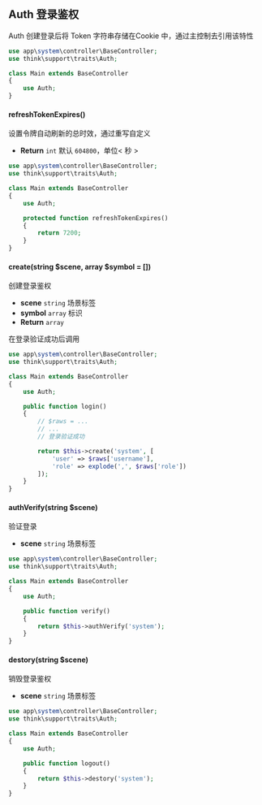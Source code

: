 ## Auth 登录鉴权

Auth 创建登录后将 Token 字符串存储在Cookie 中，通过主控制去引用该特性

```php
use app\system\controller\BaseController;
use think\support\traits\Auth;

class Main extends BaseController
{
    use Auth;
}
```

#### refreshTokenExpires()

设置令牌自动刷新的总时效，通过重写自定义

- **Return** `int` 默认 `604800`，单位< 秒 >

```php
use app\system\controller\BaseController;
use think\support\traits\Auth;

class Main extends BaseController
{
    use Auth;

    protected function refreshTokenExpires()
    {
        return 7200;
    }
}
```

#### create(string $scene, array $symbol = [])

创建登录鉴权

- **scene** `string` 场景标签
- **symbol** `array` 标识
- **Return** `array`

在登录验证成功后调用

```php
use app\system\controller\BaseController;
use think\support\traits\Auth;

class Main extends BaseController
{
    use Auth;

    public function login()
    {
        // $raws = ...
        // ...
        // 登录验证成功

        return $this->create('system', [
            'user' => $raws['username'],
            'role' => explode(',', $raws['role'])
        ]);
    }
}
```

#### authVerify(string $scene)

验证登录

- **scene** `string` 场景标签

```php
use app\system\controller\BaseController;
use think\support\traits\Auth;

class Main extends BaseController
{
    use Auth;

    public function verify()
    {
        return $this->authVerify('system');
    }
}
```

#### destory(string $scene)

销毁登录鉴权

- **scene** `string` 场景标签

```php
use app\system\controller\BaseController;
use think\support\traits\Auth;

class Main extends BaseController
{
    use Auth;

    public function logout()
    {
        return $this->destory('system');
    }
}
```